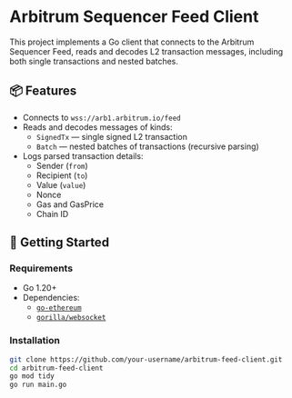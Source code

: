 # Arbitrum Sequencer Feed Client

This project implements a Go client that connects to the Arbitrum Sequencer Feed, reads and decodes L2 transaction messages, including both single transactions and nested batches.

## 📦 Features

- Connects to `wss://arb1.arbitrum.io/feed`
- Reads and decodes messages of kinds:
  - `SignedTx` — single signed L2 transaction
  - `Batch` — nested batches of transactions (recursive parsing)
- Logs parsed transaction details:
  - Sender (`from`)
  - Recipient (`to`)
  - Value (`value`)
  - Nonce
  - Gas and GasPrice
  - Chain ID

## 🚀 Getting Started

### Requirements

- Go 1.20+
- Dependencies:
  - [`go-ethereum`](https://github.com/ethereum/go-ethereum)
  - [`gorilla/websocket`](https://github.com/gorilla/websocket)

### Installation

```bash
git clone https://github.com/your-username/arbitrum-feed-client.git
cd arbitrum-feed-client
go mod tidy
go run main.go
